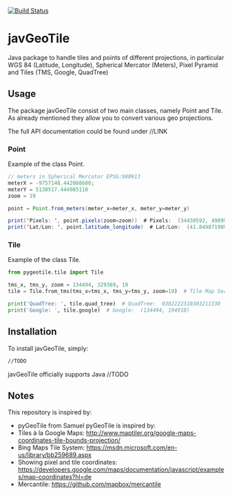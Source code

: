[![Build Status](https://travis-ci.org/geometalab/pyGeoTile.svg?branch=master)](https://travis-ci.org/geometalab/pyGeoTile)
# javGeoTile
Java package to handle tiles and points of different projections, in particular WGS 84 (Latitude, Longitude), Spherical Mercator (Meters), Pixel Pyramid and Tiles (TMS, Google, QuadTree)

## Usage
The package javGeoTile consist of two main classes, namely Point and Tile.
As already mentioned they allow you to convert various geo projections.

The full API documentation could be found under //LINK

### Point
Example of the class Point.
```java
// meters in Spherical Mercator EPSG:900913
meterX = -9757148.442088600;
meterY = 5138517.444985110
zoom = 19

point = Point.from_meters(meter_x=meter_x, meter_y=meter_y)

print('Pixels: ', point.pixels(zoom=zoom))  # Pixels:  (34430592, 49899136)
print('Lat/Lon: ', point.latitude_longitude)  # Lat/Lon:  (41.84987190947754, -87.64995574951166)
```

### Tile
Example of the class Tile.
```python
from pygeotile.tile import Tile

tms_x, tms_y, zoom = 134494, 329369, 19
tile = Tile.from_tms(tms_x=tms_x, tms_y=tms_y, zoom=19)  # Tile Map Service (TMS) X Y and zoom

print('QuadTree: ', tile.quad_tree)  # QuadTree:  0302222310303211330
print('Google: ', tile.google)  # Google:  (134494, 194918)
```

## Installation
To install javGeoTile, simply:
```bash
//TODO

```
javGeoTile officially supports Java //TODO

## Notes
This repository is inspired by:
 - pyGeoTile from Samuel
pyGeoTile is inspired by:
 - Tiles à la Google Maps: http://www.maptiler.org/google-maps-coordinates-tile-bounds-projection/
 - Bing Maps Tile System: https://msdn.microsoft.com/en-us/library/bb259689.aspx
 - Showing pixel and tile coordinates: https://developers.google.com/maps/documentation/javascript/examples/map-coordinates?hl=de
 - Mercantile: https://github.com/mapbox/mercantile
